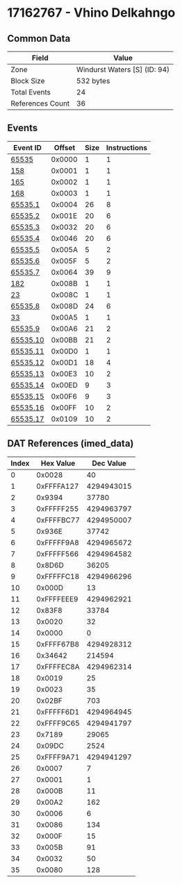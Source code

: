 # 17162767 - Vhino Delkahngo

## Common Data

| Field            | Value                        |
|------------------|------------------------------|
| Zone             | Windurst Waters [S] (ID: 94) |
| Block Size       | 532 bytes                    |
| Total Events     | 24                           |
| References Count | 36                           |

## Events

| Event ID                  | Offset   |   Size |   Instructions |
|---------------------------|----------|--------|----------------|
| [65535](./65535.md)       | 0x0000   |      1 |              1 |
| [158](./158.md)           | 0x0001   |      1 |              1 |
| [165](./165.md)           | 0x0002   |      1 |              1 |
| [168](./168.md)           | 0x0003   |      1 |              1 |
| [65535.1](./65535.1.md)   | 0x0004   |     26 |              8 |
| [65535.2](./65535.2.md)   | 0x001E   |     20 |              6 |
| [65535.3](./65535.3.md)   | 0x0032   |     20 |              6 |
| [65535.4](./65535.4.md)   | 0x0046   |     20 |              6 |
| [65535.5](./65535.5.md)   | 0x005A   |      5 |              2 |
| [65535.6](./65535.6.md)   | 0x005F   |      5 |              2 |
| [65535.7](./65535.7.md)   | 0x0064   |     39 |              9 |
| [182](./182.md)           | 0x008B   |      1 |              1 |
| [23](./23.md)             | 0x008C   |      1 |              1 |
| [65535.8](./65535.8.md)   | 0x008D   |     24 |              6 |
| [33](./33.md)             | 0x00A5   |      1 |              1 |
| [65535.9](./65535.9.md)   | 0x00A6   |     21 |              2 |
| [65535.10](./65535.10.md) | 0x00BB   |     21 |              2 |
| [65535.11](./65535.11.md) | 0x00D0   |      1 |              1 |
| [65535.12](./65535.12.md) | 0x00D1   |     18 |              4 |
| [65535.13](./65535.13.md) | 0x00E3   |     10 |              2 |
| [65535.14](./65535.14.md) | 0x00ED   |      9 |              3 |
| [65535.15](./65535.15.md) | 0x00F6   |      9 |              3 |
| [65535.16](./65535.16.md) | 0x00FF   |     10 |              2 |
| [65535.17](./65535.17.md) | 0x0109   |     10 |              2 |

## DAT References (imed_data)

|   Index | Hex Value   |   Dec Value |
|---------|-------------|-------------|
|       0 | 0x0028      |          40 |
|       1 | 0xFFFFA127  |  4294943015 |
|       2 | 0x9394      |       37780 |
|       3 | 0xFFFFF255  |  4294963797 |
|       4 | 0xFFFFBC77  |  4294950007 |
|       5 | 0x936E      |       37742 |
|       6 | 0xFFFFF9A8  |  4294965672 |
|       7 | 0xFFFFF566  |  4294964582 |
|       8 | 0x8D6D      |       36205 |
|       9 | 0xFFFFFC18  |  4294966296 |
|      10 | 0x000D      |          13 |
|      11 | 0xFFFFEEE9  |  4294962921 |
|      12 | 0x83F8      |       33784 |
|      13 | 0x0020      |          32 |
|      14 | 0x0000      |           0 |
|      15 | 0xFFFF67B8  |  4294928312 |
|      16 | 0x34642     |      214594 |
|      17 | 0xFFFFEC8A  |  4294962314 |
|      18 | 0x0019      |          25 |
|      19 | 0x0023      |          35 |
|      20 | 0x02BF      |         703 |
|      21 | 0xFFFFF6D1  |  4294964945 |
|      22 | 0xFFFF9C65  |  4294941797 |
|      23 | 0x7189      |       29065 |
|      24 | 0x09DC      |        2524 |
|      25 | 0xFFFF9A71  |  4294941297 |
|      26 | 0x0007      |           7 |
|      27 | 0x0001      |           1 |
|      28 | 0x000B      |          11 |
|      29 | 0x00A2      |         162 |
|      30 | 0x0006      |           6 |
|      31 | 0x0086      |         134 |
|      32 | 0x000F      |          15 |
|      33 | 0x005B      |          91 |
|      34 | 0x0032      |          50 |
|      35 | 0x0080      |         128 |
